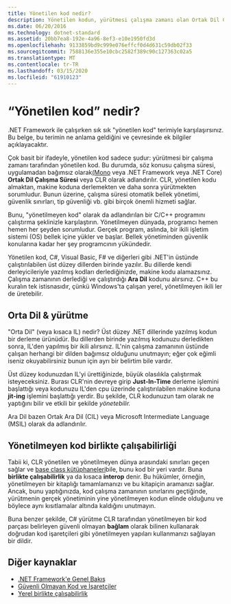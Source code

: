 ```yaml
---
title: Yönetilen kod nedir?
description: Yönetilen kodun, yürütmesi çalışma zamanı olan Ortak Dil Çalışma Zamanı (CLR) tarafından yönetilen kod olduğunu öğrenin.
ms.date: 06/20/2016
ms.technology: dotnet-standard
ms.assetid: 20bb7ea8-192e-4a96-8ef3-e10e1950fd3d
ms.openlocfilehash: 9133859bd9c999e076effcf0d4d631c59db02f33
ms.sourcegitcommit: 7588136e355e10cbc2582f389c90c127363c02a5
ms.translationtype: MT
ms.contentlocale: tr-TR
ms.lasthandoff: 03/15/2020
ms.locfileid: "61910123"
---
```

# <a name="what-is-managed-code"></a>“Yönetilen kod” nedir?

.NET Framework ile çalışırken sık sık "yönetilen kod" terimiyle karşılaşırsınız. Bu belge, bu terimin ne anlama geldiğini ve çevresinde ek bilgiler açıklayacaktır.

Çok basit bir ifadeyle, yönetilen kod sadece şudur: yürütmesi bir çalışma zamanı tarafından yönetilen kod. Bu durumda, söz konusu çalışma süresi, uygulamadan bağımsız olarak[(Mono](https://www.mono-project.com/) veya .NET Framework veya .NET Core) **Ortak Dil Çalışma Süresi** veya CLR olarak adlandırılır. CLR, yönetilen kodu almaktan, makine koduna derlemekten ve daha sonra yürütmekten sorumludur. Bunun üzerine, çalışma süresi otomatik bellek yönetimi, güvenlik sınırları, tip güvenliği vb. gibi birçok önemli hizmeti sağlar.

Bunu, "yönetilmeyen kod" olarak da adlandırılan bir C/C++ programını çalıştırma şeklinizle karşılaştırın. Yönetilmeyen dünyada, programcı hemen hemen her şeyden sorumludur. Gerçek program, aslında, bir ikili işletim sistemi (OS) bellek içine yükler ve başlar. Bellek yönetiminden güvenlik konularına kadar her şey programcının yükündedir.

Yönetilen kod, C#, Visual Basic, F# ve diğerleri gibi .NET'in üstünde çalıştırılabilen üst düzey dillerden birinde yazılır. Bu dillerde kendi derleyicileriyle yazılmış kodları derlediğinizde, makine kodu alamazsınız. Çalışma zamanının derlediği ve çalıştırdığı **Ara Dil** kodunu alırsınız. C++ bu kuralın tek istisnasıdır, çünkü Windows'ta çalışan yerel, yönetilmeyen ikili ler de üretebilir.

## <a name="intermediate-language--execution"></a>Orta Dil & yürütme

"Orta Dil" (veya kısaca IL) nedir? Üst düzey .NET dillerinde yazılmış kodun bir derleme ürünüdür. Bu dillerden birinde yazılmış kodunuzu derledikten sonra, IL'den yapılmış bir ikili alırsınız. IL'nin çalışma zamanının üstünde çalışan herhangi bir dilden bağımsız olduğunu unutmayın; eğer çok eğimli iseniz okuyabilirsiniz bunun için ayrı bir belirtim bile vardır.

Üst düzey kodunuzdan IL'yi ürettiğinizde, büyük olasılıkla çalıştırmak isteyeceksiniz. Burası CLR'nin devreye girip **Just-In-Time** derleme işlemini başlattığı veya kodunuzu IL'den cpu üzerinde çalıştırılabilen makine koduna **jit-ing** işlemini başlattığı yerdir. Bu şekilde, CLR kodunuzun tam olarak ne yaptığını bilir ve etkili bir şekilde _yönetebilir._

Ara Dil bazen Ortak Ara Dil (CIL) veya Microsoft Intermediate Language (MSIL) olarak da adlandırılır.

## <a name="unmanaged-code-interoperability"></a>Yönetilmeyen kod birlikte çalışabilirliği

Tabii ki, CLR yönetilen ve yönetilmeyen dünya arasındaki sınırları geçen sağlar ve [base class kütüphaneleri](framework-libraries.md)bile, bunu kod bir yeri vardır. Buna **birlikte çalışabilirlik** ya da kısaca **interop** denir. Bu hükümler, örneğin, yönetilmeyen bir kitaplığı tamamlamanızı ve bu kitapiçin aramanızı sağlar. Ancak, bunu yaptığınızda, kod çalışma zamanının sınırlarını geçtiğinde, yürütmenin gerçek yönetiminin yine yönetilmeyen kodun elinde olduğunu ve böylece aynı kısıtlamalar altında kaldığını unutmayın.

Buna benzer şekilde, C# yürütme CLR tarafından yönetilmeyen bir kod parçası belirleyen güvenli olmayan **bağlam** olarak bilinen kullanarak doğrudan kod işaretçileri gibi yönetilmeyen yapıları kullanmanızı sağlayan bir dildir.

## <a name="more-resources"></a>Diğer kaynaklar

* [.NET Framework'e Genel Bakış](../framework/get-started/overview.md)
* [Güvenli Olmayan Kod ve İşaretçiler](../../docs/csharp/programming-guide/unsafe-code-pointers/index.md)
* [Yerel birlikte çalışabilirlik](./native-interop/index.md)
